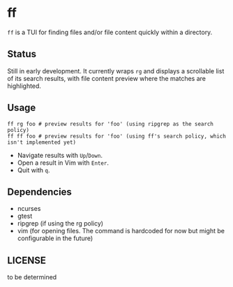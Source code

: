 # ff

`ff` is a TUI for finding files and/or file content quickly within a directory.

## Status

Still in early development. It currently wraps `rg` and displays a scrollable list of its search results, with file
content preview where the matches are highlighted.

## Usage

```shell
ff rg foo # preview results for 'foo' (using ripgrep as the search policy)
ff ff foo # preview results for 'foo' (using ff's search policy, which isn't implemented yet)
```

- Navigate results with `Up`/`Down`.
- Open a result in Vim with `Enter`.
- Quit with `q`.

## Dependencies

- ncurses
- gtest
- ripgrep (if using the rg policy)
- vim (for opening files. The command is hardcoded for now but might be configurable in the future)

## LICENSE

to be determined